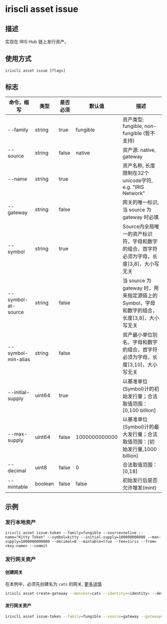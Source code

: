 # iriscli asset issue

## 描述

实现在 IRIS Hub 链上发行资产。

## 使用方式

```
iriscli asset issue [flags]
```


## 标志

| 命令，缩写         | 类型    | 是否必须 | 默认值        | 描述                                                         |
| ------------------ | ------- | -------- | ------------- | ------------------------------------------------------------ |
| --family           | string  | true     | fungible      | 资产类型: fungible, non-fungible (暂不支持)                  |
| --source           | string  | false    | native        | 资产源: native, gateway                                      |
| --name             | string  | true     |               | 资产名称, 长度限制在32个unicode字符, e.g. "IRIS Network"     |
| --gateway          | string  | false    |               | 网关的唯一标识, 当 source 为 gateway 时必填                  |
| --symbol           | string  | true     |               | Source内全局唯一的资产标识符，字母和数字的组合，首字符必须为字母，长度[3,8]，大小写无关 |
| --symbol-at-source | string  | false    |               | 当 source 为 gateway 时，用来指定源链上的 Symbol，字母和数字的组合，长度[3,8]，大小写无关 |
| --symbol-min-alias | string  | false    |               | 资产最小单位别名，字母和数字的组合，首字符必须为字母，长度[3,10]，大小写无关 |
| --initial-supply   | uint64  | true     |               | 以基准单位(Symbol)计的初始发行量；合法取值范围：[0,100 billion] |
| --max-supply       | uint64  | false    | 1000000000000 | 以基准单位(Symbol)计的最大发行量；合法取值范围：[初始发行量,1000 billion] |
| --decimal          | uint8   | false    | 0             | 合法取值范围：[0,18]                                         |
| --mintable         | boolean | false    | false         | 初始发行后是否允许增发(mint)                                 |

## 示例

### 发行本地资产

```
iriscli asset issue-token --family=fungible --source=native --name="Kitty Token" --symbol=kitty --initial-supply=100000000000 --max-supply=1000000000000 --decimal=0 --mintable=true --fee=1iris --from=<key-name> --commit
```


### 发行网关资产

#### 创建网关

在本例中，必须先创建名为 `cats` 的网关, [更多详情](./create-gateway.md)

```bash
iriscli asset create-gateway --moniker=cats --identity=<identity> --details=<details> --website=<website> --from=<key-name> --commit
```

#### 发行网关资产

```bash
iriscli asset issue-token --family=fungible --source=gateway --gateway=cats --symbol-at-source=cat --name="Kitty Token" --symbol=kitty --initial-supply=100000000000 --max-supply=1000000000000 --decimal=0 --mintable=true  --fee=1iris --from=<key-name> --commit
```
